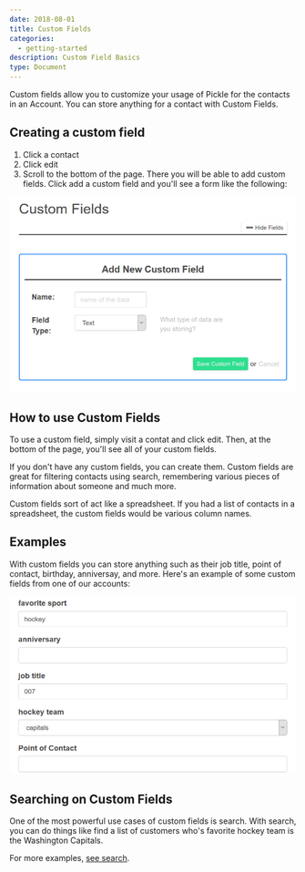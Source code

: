 ```yaml
---
date: 2018-08-01
title: Custom Fields
categories:
  - getting-started
description: Custom Field Basics
type: Document
---
```


Custom fields allow you to customize your usage of Pickle for the contacts in an Account. You can store anything for a contact with Custom Fields.

## Creating a custom field

1. Click a contact
2. Click edit
3. Scroll to the bottom of the page. There you will be able to add custom fields. Click add a custom field and you'll see a form like the following:

![Create Custom Field Form](/images/custom-fields/create.png)




## How to use Custom Fields

To use a custom field, simply visit a contat and click edit. Then, at the bottom of the page, you'll see all of your custom fields. 

If you don't have any custom fields, you can create them. Custom fields are great for filtering contacts using search, remembering various pieces of information about someone and much more.

Custom fields sort of act like a spreadsheet. If you had a list of contacts in a spreadsheet, the custom fields would be various column names. 



## Examples

With custom fields you can store anything such as their job title, point of contact, birthday, anniversay, and more. Here's an example of some custom fields from one of our accounts: 

![custom field example screenshot](/images/custom-fields/example.png)




## Searching on Custom Fields

One of the most powerful use cases of custom fields is search. With search, you can do things like find a list of customers who's favorite hockey team is the Washington Capitals. 

For more examples, [see search](/getting-started/search).


